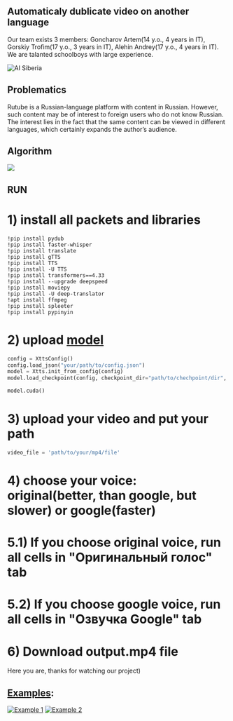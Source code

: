 ## Automaticaly dublicate video on another language

Our team exists 3 members: Goncharov Artem(14 y.o., 4 years in IT), Gorskiy Trofim(17 y.o., 3 years in IT), Alehin Andrey(17 y.o., 4 years in IT). We are talanted schoolboys with large experience.

![AI Siberia](https://i.imgur.com/MKyFYQl.png)

## Problematics

Rutube is a Russian-language platform with content in Russian. However, such content may be of interest to foreign users who do not know Russian. The interest lies in the fact that the same content can be viewed in different languages, which certainly expands the author’s audience.

## Algorithm

![](https://i.imgur.com/RbkfcuZ.png)

## RUN

# 1) install all packets and libraries
```
!pip install pydub
!pip install faster-whisper
!pip install translate
!pip install gTTS
!pip install TTS
!pip install -U TTS
!pip install transformers==4.33
!pip install --upgrade deepspeed
!pip install moviepy
!pip install -U deep-translator
!apt install ffmpeg
!pip install spleeter
!pip install pypinyin
```
# 2) upload <a href="https://github.com/artemgoncarov/double_video_on_another_language/xtts">model</a>
```python
config = XttsConfig()
config.load_json("your/path/to/config.json")
model = Xtts.init_from_config(config)
model.load_checkpoint(config, checkpoint_dir="path/to/chechpoint/dir", use_deepspeed=True)

model.cuda()
```
# 3) upload your video and put your path
```python
video_file = 'path/to/your/mp4/file'
```
# 4) choose your voice: original(better, than google, but slower) or google(faster)
# 5.1) If you choose original voice, run all cells in "Оригинальный голос" tab
# 5.2) If you choose google voice, run all cells in "Озвучка Google" tab
# 6) Download output.mp4 file

Here you are, thanks for watching our project)

## <a href="https://disk.yandex.ru/d/UXSGMaHrAKSTKg">Examples</a>:

[![Example 1](https://i.imgur.com/sBQsCia.png)](https://rutube.ru/video/private/866307cab9260c06396a451650b780f6/?p=MIUUSgTRDpVV0-0oAmTwHg)
[![Example 2](https://i.imgur.com/X3i57Qh.png)](https://rutube.ru/video/private/8900566938ad4292cbaef41183d080c0/?p=N8h7rc4VaHnqppqFrPdcAg)
